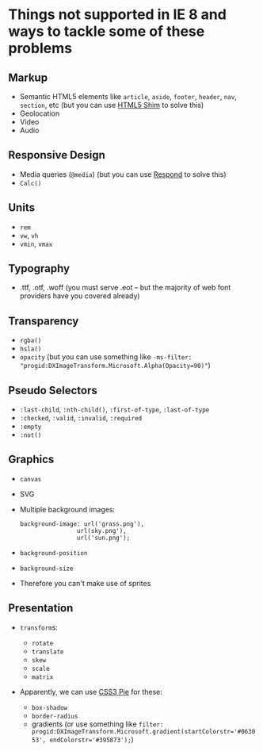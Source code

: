 # Things not supported in IE 8 and ways to tackle some of these problems

## Markup

* Semantic HTML5 elements like `article`, `aside`, `footer`, `header`, `nav`, `section`, etc (but you can use [HTML5 Shim](https://code.google.com/p/html5shim/) to solve this)
* Geolocation
* Video
* Audio

## Responsive Design

* Media queries (`@media`) (but you can use [Respond](https://github.com/scottjehl/Respond) to solve this)
* `Calc()`

## Units

* `rem`
* `vw`, `vh`
* `vmin`, `vmax`

## Typography

* .ttf, .otf, .woff (you must serve .eot – but the majority of web font providers have you covered already)

## Transparency

* `rgba()`
* `hsla()`
* `opacity` (but you can use something like `-ms-filter: "progid:DXImageTransform.Microsoft.Alpha(Opacity=90)"`)

## Pseudo Selectors

* `:last-child`, `:nth-child()`, `:first-of-type`, `:last-of-type`
* `:checked`, `:valid`, `:invalid`, `:required`
* `:empty`
* `:not()`

## Graphics

* `canvas`
* SVG
* Multiple background images:

    ```
 	background-image: url('grass.png'),
					url(sky.png'), 
					url('sun.png');
	```
	
* `background-position`
* `background-size`
* Therefore you can't make use of sprites

## Presentation

* `transform`s:
	* `rotate`
	* `translate`
	* `skew`
	* `scale`
	* `matrix`

* Apparently, we can use [CSS3 Pie](http://css3pie.com/) for these:
	* `box-shadow`
	* `border-radius`
	* gradients (or use something like `filter: progid:DXImageTransform.Microsoft.gradient(startColorstr='#063053', endColorstr='#395873');`)